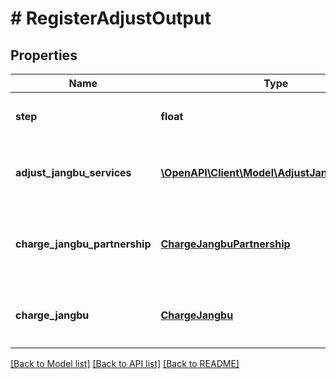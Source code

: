 # # RegisterAdjustOutput

## Properties

Name | Type | Description | Notes
------------ | ------------- | ------------- | -------------
**step** | **float** | 진행된 정산내역 등록단계 |
**adjust_jangbu_services** | [**\OpenAPI\Client\Model\AdjustJangbuService[]**](AdjustJangbuService.md) | (1단계진행시 반환정보) 장부사 서비스별 단가목록 | [optional]
**charge_jangbu_partnership** | [**ChargeJangbuPartnership**](ChargeJangbuPartnership.md) | (1단계진행시 반환정보) 장부사 계좌통합서비스 정보 | [optional]
**charge_jangbu** | [**ChargeJangbu**](ChargeJangbu.md) | (2단계진행시 반환정보) 해당연월 장부사 정산금액 | [optional]

[[Back to Model list]](../../README.md#models) [[Back to API list]](../../README.md#endpoints) [[Back to README]](../../README.md)
